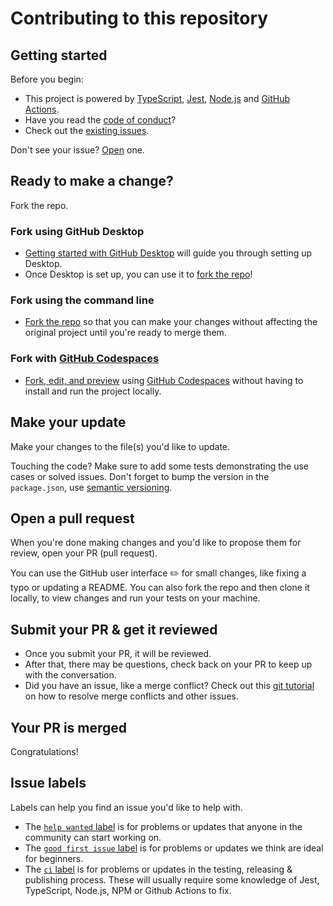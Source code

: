 # Contributing to this repository

## Getting started

Before you begin:

- This project is powered by [TypeScript](https://www.typescriptlang.org), [Jest](https://jestjs.io/), [Node.js](https://nodejs.org) and [GitHub Actions](https://docs.github.com/en/free-pro-team@latest/actions/learn-github-actions).
- Have you read the [code of conduct](CODE_OF_CONDUCT.md)?
- Check out the [existing issues](https://github.com/madhead/semver-utils/issues).

Don't see your issue?
[Open](https://github.com/madhead/semver-utils/issues/new) one.

## Ready to make a change?

Fork the repo.

### Fork using GitHub Desktop

- [Getting started with GitHub Desktop](https://docs.github.com/en/desktop/installing-and-configuring-github-desktop/getting-started-with-github-desktop) will guide you through setting up Desktop.
- Once Desktop is set up, you can use it to [fork the repo](https://docs.github.com/en/desktop/contributing-and-collaborating-using-github-desktop/cloning-and-forking-repositories-from-github-desktop)!

### Fork using the command line

- [Fork the repo](https://docs.github.com/en/github/getting-started-with-github/fork-a-repo#fork-an-example-repository) so that you can make your changes without affecting the original project until you're ready to merge them.

### Fork with [GitHub Codespaces](https://github.com/features/codespaces)

- [Fork, edit, and preview](https://docs.github.com/en/free-pro-team@latest/github/developing-online-with-codespaces/creating-a-codespace) using [GitHub Codespaces](https://github.com/features/codespaces) without having to install and run the project locally.

## Make your update

Make your changes to the file(s) you'd like to update.

Touching the code?
Make sure to add some tests demonstrating the use cases or solved issues.
Don't forget to bump the version in the `package.json`, use [semantic versioning](https://semver.org).

## Open a pull request

When you're done making changes and you'd like to propose them for review, open your PR (pull request).

You can use the GitHub user interface :pencil2: for small changes, like fixing a typo or updating a README.
You can also fork the repo and then clone it locally, to view changes and run your tests on your machine.

## Submit your PR & get it reviewed

- Once you submit your PR, it will be reviewed.
- After that, there may be questions, check back on your PR to keep up with the conversation.
- Did you have an issue, like a merge conflict?
  Check out this [git tutorial](https://lab.github.com/githubtraining/managing-merge-conflicts) on how to resolve merge conflicts and other issues.

## Your PR is merged

Congratulations!

## Issue labels

Labels can help you find an issue you'd like to help with.

- The [`help wanted` label](https://github.com/madhead/semver-utils/labels/help%20wanted) is for problems or updates that anyone in the community can start working on.
- The [`good first issue` label](https://github.com/madhead/semver-utils/labels/good%20first%20issue) is for problems or updates we think are ideal for beginners.
- The [`ci` label](https://github.com/madhead/semver-utils/labels/CI%2FCD) is for problems or updates in the testing, releasing & publishing process.
  These will usually require some knowledge of Jest, TypeScript, Node.js, NPM or Github Actions to fix.
